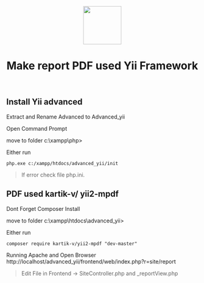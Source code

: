 <p align="center">
    <a href="https://github.com/yiisoft" target="_blank">
        <img src="https://avatars0.githubusercontent.com/u/993323" height="100px">
    </a>
    <h1 align="center">Make report PDF used Yii Framework

</h1>
    <br>
</p>

## Install Yii advanced

Extract and Rename Advanced to Advanced_yii

Open Command Prompt

move to folder c:\xampp\php>

Either run
```
php.exe c:/xampp/htdocs/advanced_yii/init
```
>If error check file php.ini.

## PDF used kartik-v/ yii2-mpdf

Dont Forget Composer Install

move to folder c:\xampp\htdocs\advanced_yii>

Either run
```
composer require kartik-v/yii2-mpdf "dev-master"
```

Running Apache and Open Browser http://localhost/advanced_yii/frontend/web/index.php?r=site/report

>Edit File in Frontend -> SiteController.php and _reportView.php
